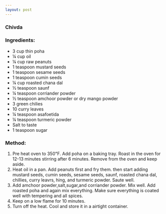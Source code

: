 ```yaml
---
layout: post
---
```



### Chivda

### Ingredients:
* 3 cup thin poha
* ¼ cup oil
* ¼ cup raw peanuts
* 1 teaspoon mustard seeds
* 1 teaspoon sesame seeds
* 1 teaspoon cumin seeds
* ¼ cup roasted chana dal
* ½ teaspoon saunf
* ¼ teaspoon corriander powder
* ½ teaspoon amchoor powder or dry mango powder
* 3 green chilies
* 10 curry leaves
* ¼ teaspoon asafoetida
* ¼ teaspoon turmeric powder
* Salt to taste
* 1 teaspoon sugar

### Method:
1. Pre heat oven to 350℉. Add poha on a baking tray. Roast in the oven for 12-13 minutes stirring after 6 minutes. Remove from the oven and keep aside. 
2. Heat oil in a pan. Add peanuts first and fry them. then start adding mustard seeds, cumin seeds, sesame seeds, saunf, roasted chana dal, chillies, curry leavrs, hing, and turmeric powder. Saute well. 
3. Add amchoor powder,salt,sugar,and corriander powder. Mix well. Add roasted poha and again mix everything. Make sure everything is coated well with tempering and all spices. 
4. Keep on a low flame for 10 minutes. 
5. Turn off the heat. Cool and store it in a airtight container.